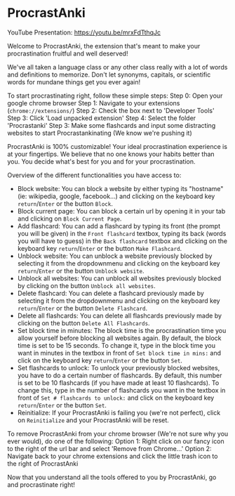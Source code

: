 # ProcrastAnki
YouTube Presentation: https://youtu.be/mrxFdTthqJc

Welcome to ProcrastAnki, the extension that's meant to make your procrastination fruitful and well deserved!

We've all taken a language class or any other class really with a lot of words and definitions to memorize. Don't let synonyms, capitals, or scientific words for mundane things get you ever again!

To start procrastinating right, follow these simple steps:
Step 0: Open your google chrome browser
Step 1: Navigate to your extensions (`chrome://extensions/`)
Step 2: Check the box next to 'Developer Tools'
Step 3: Click 'Load unpacked extension'
Step 4: Select the folder 'Procrastanki'
Step 3: Make some flashcards and input some distracting websites to start Procrastankinating (We know we're pushing it)

ProcrastAnki is 100% customizable! Your ideal procrastination experience is at your fingertips. We believe that no one knows your habits better than you. You decide what's best for you and for your procrastination.

Overview of the different functionalities you have access to:

- Block website: You can block a website by either typing its "hostname" (ie: wikipedia, google, facebook...) and clicking on the keyboard key `return`/`Enter` or the button `Block`.
- Block current page: You can block a certain url by opening it in your tab and clicking on `Block Current Page`.
- Add flashcard: You can add a flashcard by typing its front (the prompt you will be given) in the `Front flashcard` textbox, typing its back (words you will have to guess) in the `Back flashcard` textbox and clicking on the keyboard key `return`/`Enter` or the button `Make Flashcard`.
- Unblock website: You can unblock a website previously blocked by selecting it from the dropdownmenu and clicking on the keyboard key `return`/`Enter` or the button `Unblock website`.
- Unblock all websites: You can unblock all websites previously blocked by clicking on the button `Unblock all websites`.
- Delete flashcard: You can delete a flashcard previously made by selecting it from the dropdownmenu and clicking on the keyboard key `return`/`Enter` or the button `Delete Flashcard`.
- Delete all flashcards: You can delete all flashcards previously made by clicking on the button `Delete All Flashcards`.
- Set block time in minutes: The block time is the procrastination time you allow yourself before blocking all websites again. By default, the block time is set to be 15 seconds. To change it, type in the block time you want in minutes in the textbox in front of `Set block time in mins:` and click on the keyboard key `return`/`Enter` or the button `Set`.
- Set flashcards to unlock: To unlock your previously blocked websites, you have to do a certain number of flashcards. By default, this number is set to be 10 flashcards (if you have made at least 10 flashcards). To change this, type in the number of flashcards you want in the textbox in front of `Set # flashcards to unlock:` and click on the keyboard key `return`/`Enter` or the button `Set`.
- Reinitialize: If your ProcrastAnki is failing you (we're not perfect), click on `Reinitialize` and your ProcrastAnki will be reset.

To remove ProcrastAnki from your chrome browser (We're not sure why you ever would), do one of the following:
Option 1: Right click on our fancy icon to the right of the url bar and select 'Remove from Chrome...'
Option 2: Navigate back to your chrome extensions and click the little trash icon to the right of ProcrastAnki


Now that you understand all the tools offered to you by ProcrastAnki, go and procrastinate right!
